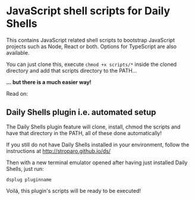 # JavaScript shell scripts for Daily Shells

This contains JavaScript related shell scripts to bootstrap JavaScript projects such as Node, React or both. Options for TypeScript are also available.

You can just clone this, execute ```chmod +x scripts/*``` inside the cloned directory and add that scripts directory to the PATH...

**... but there is a __much easier__ way!**

Read on:

## Daily Shells plugin i.e. automated setup

The Daily Shells plugin feature will clone, install, chmod the scripts and have that directory in the PATH, all of these done automatically!

If you still do not have Daily Shells installed in your environment, follow the instructions at http://stroparo.github.io/ds/

Then with a new terminal emulator opened after having just installed Daily Shells, just run:

```dsplug pluginname```

Voilá, this plugin's scripts will be ready to be executed!
